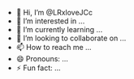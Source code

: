 - 👋 Hi, I’m @LRxloveJCc
- 👀 I’m interested in ...
- 🌱 I’m currently learning ...
- 💞️ I’m looking to collaborate on ...
- 📫 How to reach me ...
- 😄 Pronouns: ...
- ⚡ Fun fact: ...

<!---
LRxloveJCc/LRxloveJCc is a ✨ special ✨ repository because its `README.md` (this file) appears on your GitHub profile.
You can click the Preview link to take a look at your changes.
--->
